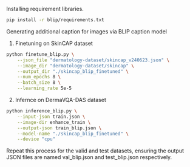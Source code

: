 Installing requirement libraries.
```bash
pip install -r blip/requirements.txt
```
Generating additional caption for images via BLIP caption model
1. Finetuning on SkinCAP dataset
```bash
python finetune_blip.py \
    --json_file "dermatology-dataset/skincap_v240623.json" \
    --image_dir "dermatology-dataset/skincap" \
    --output_dir "./skincap_blip_finetuned" \
    --num_epochs 8 \
    --batch_size 8 \
    --learning_rate 5e-5
```
2. Infernce on DermaVQA-DAS dataset
```bash
python inference_blip.py \
    --input-json train.json \
    --image-dir enhance_train \
    --output-json train_blip.json \
    --model-name "./skincap_blip_finetuned" \
    --device "cpu"
```
Repeat this process for the valid and test datasets, ensuring the output JSON files are named val_blip.json and test_blip.json respectively.

